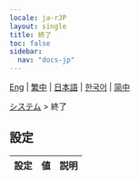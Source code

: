 ```yaml
---
locale: ja-rJP
layout: single
title: 終了
toc: false
sidebar:
  nav: "docs-jp"
---
```

[Eng](/dancexr/menu/2025.5/system/exit) | [繁中](/tw/dancexr/menu/2025.5/system/exit) | [日本語](/jp/dancexr/menu/2025.5/system/exit) | [한국어](/kr/dancexr/menu/2025.5/system/exit) | [简中](/zh/dancexr/menu/2025.5/system/exit)

[システム](../menu#システム) > 終了

## 設定

| 設定 | 値 | 説明 |
| :--- | --- | :--- |
